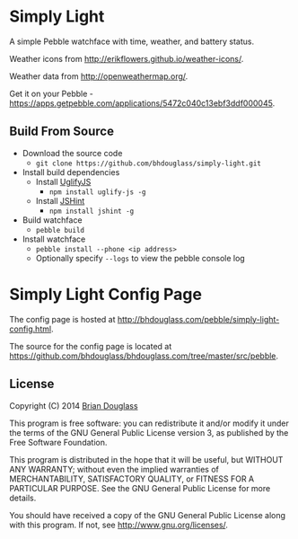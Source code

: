 # Simply Light #

A simple Pebble watchface with time, weather, and battery status.

Weather icons from <http://erikflowers.github.io/weather-icons/>.

Weather data from <http://openweathermap.org/>.

Get it on your Pebble - <https://apps.getpebble.com/applications/5472c040c13ebf3ddf000045>.

## Build From Source ##

* Download the source code
	* `git clone https://github.com/bhdouglass/simply-light.git`
* Install build dependencies
	* Install [UglifyJS](http://lisperator.net/uglifyjs/)
		* `npm install uglify-js -g`
	* Install [JSHint](http://jshint.com/)
		* `npm install jshint -g`
* Build watchface
	* `pebble build`
* Install watchface
	* `pebble install --phone <ip address>`
	* Optionally specify `--logs` to view the pebble console log

# Simply Light Config Page #

The config page is hosted at <http://bhdouglass.com/pebble/simply-light-config.html>.

The source for the config page is located at
<https://github.com/bhdouglass/bhdouglass.com/tree/master/src/pebble>.

## License ##

Copyright (C) 2014 [Brian Douglass](http://bhdouglass.com/)

This program is free software: you can redistribute it and/or modify it under
the terms of the GNU General Public License version 3, as published by the Free
Software Foundation.

This program is distributed in the hope that it will be useful, but WITHOUT ANY
WARRANTY; without even the implied warranties of MERCHANTABILITY, SATISFACTORY
QUALITY, or FITNESS FOR A PARTICULAR PURPOSE.  See the GNU General Public
License for more details.

You should have received a copy of the GNU General Public License along with
this program.  If not, see <http://www.gnu.org/licenses/>.
